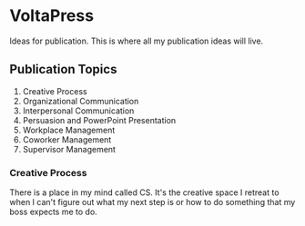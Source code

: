 # VoltaPress

Ideas for publication. This is where all my publication ideas will live.

## Publication Topics

1. Creative Process
1. Organizational Communication
1. Interpersonal Communication
1. Persuasion and PowerPoint Presentation
1. Workplace Management
1. Coworker Management
1. Supervisor Management

### Creative Process

There is a place in my mind called CS. It's the creative space I retreat to when I can't figure out what my next step is or how to do something that my boss expects me to do.
